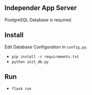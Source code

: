 ## Independer App Server

PostgreSQL Database is required.

## Install

Edit Database Configuration in `config.py`.

- `pip install -r requirements.txt`
- `python init_db.py`

## Run

- `flask run`